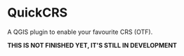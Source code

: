 # QuickCRS

A QGIS plugin to enable your favourite CRS (OTF).

**THIS IS NOT FINISHED YET, IT'S STILL IN DEVELOPMENT**


